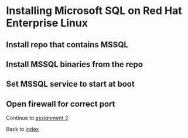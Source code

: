 # Installing Microsoft SQL on Red Hat Enterprise Linux

## Install repo that contains MSSQL

## Install MSSQL binaries from the repo

## Set MSSQL service to start at boot

## Open firewall for correct port

Continue to [assignment 3](content/assign3.md)

Back to [index](../README.md)